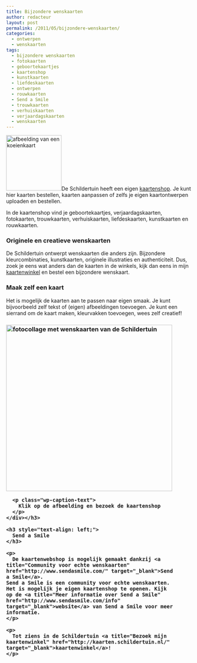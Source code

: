 ```yaml
---
title: Bijzondere wenskaarten
author: redacteur
layout: post
permalink: /2011/05/bijzondere-wenskaarten/
categories:
  - ontwerpen
  - wenskaarten
tags:
  - bijzondere wenskaarten
  - fotokaarten
  - geboortekaartjes
  - kaartenshop
  - kunstkaarten
  - liefdeskaarten
  - ontwerpen
  - rouwkaarten
  - Send a Smile
  - trouwkaarten
  - verhuiskaarten
  - verjaardagskaarten
  - wenskaarten
---
```

<p style="text-align: left;">
  <a href="/wordpress/2011/05/bijzondere-wenskaarten/"><img class="alignleft size-thumbnail wp-image-1487" title="koeienkaart" src="/wordpress/wp-content/uploads/2011/01/koeienkaart-150x150.jpg" alt="afbeelding van een koeienkaart" width="150" height="150" /></a>De Schildertuin heeft een eigen <a title="verjaardagskaarten, geboortekaarten, kunstkaarten, rouwkaarten, fotokaarten, trouwkaarten" href="http://kaarten.schildertuin.nl/" target="_blank">kaartenshop</a>. Je kunt hier kaarten bestellen, kaarten aanpassen of zelfs je eigen kaartontwerpen uploaden en bestellen. <!--more Lees meer over de wenskaarten->-->
</p>

<p style="text-align: left;">
  In de kaartenshop vind je geboortekaartjes, verjaardagskaarten, fotokaarten, trouwkaarten, verhuiskaarten, liefdeskaarten, kunstkaarten en rouwkaarten.
</p>

<h3 style="text-align: left;">
  Originele en creatieve wenskaarten
</h3>

<p style="text-align: left;">
  De Schildertuin ontwerpt wenskaarten die anders zijn. Bijzondere kleurcombinaties, kunstkaarten, originele illustraties en authenticiteit. Dus, zoek je eens wat anders dan de kaarten in de winkels, kijk dan eens in mijn <a title="Neem een kijkje in de kaartenshop" href="http://kaarten.schildertuin.nl" target="_blank">kaartenwinkel</a> en bestel een bijzondere wenskaart.
</p>

<h3 style="text-align: left;">
  Maak zelf een kaart
</h3>

<p style="text-align: left;">
  Het is mogelijk de kaarten aan te passen naar eigen smaak. Je kunt bijvoorbeeld zelf tekst of (eigen) afbeeldingen toevoegen. Je kunt een sierrand om de kaart maken, kleurvakken toevoegen, wees zelf creatief!
</p>

<h3 style="text-align: left;">
  <p>
    <div id="attachment_1488" style="width: 460px" class="wp-caption aligncenter">
      <a href="http://kaarten.schildertuin.nl/"><img class="size-full wp-image-1488" title="kaartenshop van de Schildertuin" src="/wordpress/wp-content/uploads/2011/01/sendasmile.jpg" alt="fotocollage met wenskaarten van de Schildertuin" width="450" height="450" /></a>
      
      <p class="wp-caption-text">
        Klik op de afbeelding en bezoek de kaartenshop
      </p>
    </div></h3> 
    
    <h3 style="text-align: left;">
      Send a Smile
    </h3>
    
    <p>
      De kaartenwebshop is mogelijk gemaakt dankzij <a title="Community voor echte wenskaarten" href="http://www.sendasmile.com/" target="_blank">Send a Smile</a>.                                           Send a Smile is een community voor echte wenskaarten. Het is mogelijk je eigen kaartenshop te openen. Kijk op de <a title="Meer informatie over Send a Smile" href="http://www.sendasmile.com/info" target="_blank">website</a> van Send a Smile voor meer informatie.
    </p>
    
    <p>
      Tot ziens in de Schildertuin <a title="Bezoek mijn kaartenwinkel" href="http://kaarten.schildertuin.nl/" target="_blank">kaartenwinkel</a>!
    </p>
